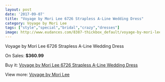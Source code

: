 ```yaml
---
layout: post
date: '2017-09-07'
title: "Voyage by Mori Lee 6726 Strapless A-Line Wedding Dress"
category: Voyage by Mori Lee
tags: ["style","special","bridal","crazy","dresses"]
image: http://www.eudances.com/8387-thickbox_default/voyage-by-mori-lee-6726-strapless-a-line-wedding-dress.jpg
---
```

Voyage by Mori Lee 6726 Strapless A-Line Wedding Dress

On Sales: **$360.99**
<a href="https://www.eudances.com/en/voyage-by-mori-lee/2875-voyage-by-mori-lee-6726-strapless-a-line-wedding-dress.html"><amp-img layout="responsive" width="600" height="600" src="//www.eudances.com/8387-thickbox_default/voyage-by-mori-lee-6726-strapless-a-line-wedding-dress.jpg" alt="Voyage by Mori Lee 6726 Strapless A-Line Wedding Dress 0" /></a>
<a href="https://www.eudances.com/en/voyage-by-mori-lee/2875-voyage-by-mori-lee-6726-strapless-a-line-wedding-dress.html"><amp-img layout="responsive" width="600" height="600" src="//www.eudances.com/8390-thickbox_default/voyage-by-mori-lee-6726-strapless-a-line-wedding-dress.jpg" alt="Voyage by Mori Lee 6726 Strapless A-Line Wedding Dress 1" /></a>
<a href="https://www.eudances.com/en/voyage-by-mori-lee/2875-voyage-by-mori-lee-6726-strapless-a-line-wedding-dress.html"><amp-img layout="responsive" width="600" height="600" src="//www.eudances.com/8389-thickbox_default/voyage-by-mori-lee-6726-strapless-a-line-wedding-dress.jpg" alt="Voyage by Mori Lee 6726 Strapless A-Line Wedding Dress 2" /></a>
<a href="https://www.eudances.com/en/voyage-by-mori-lee/2875-voyage-by-mori-lee-6726-strapless-a-line-wedding-dress.html"><amp-img layout="responsive" width="600" height="600" src="//www.eudances.com/8388-thickbox_default/voyage-by-mori-lee-6726-strapless-a-line-wedding-dress.jpg" alt="Voyage by Mori Lee 6726 Strapless A-Line Wedding Dress 3" /></a>

Buy it: [Voyage by Mori Lee 6726 Strapless A-Line Wedding Dress](https://www.eudances.com/en/voyage-by-mori-lee/2875-voyage-by-mori-lee-6726-strapless-a-line-wedding-dress.html "Voyage by Mori Lee 6726 Strapless A-Line Wedding Dress")

View more: [Voyage by Mori Lee](https://www.eudances.com/en/47-voyage-by-mori-lee "Voyage by Mori Lee")